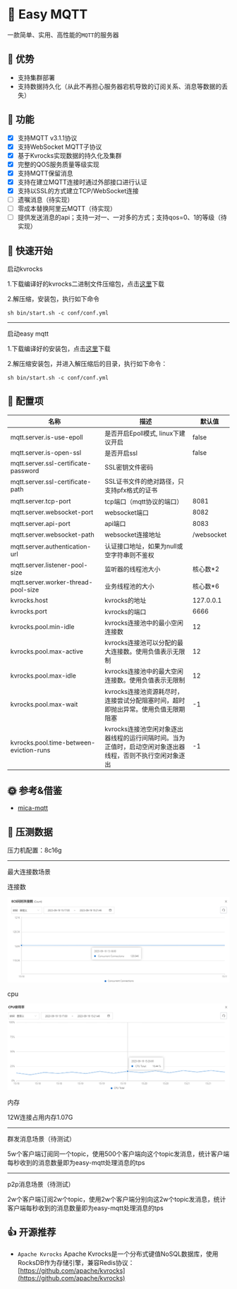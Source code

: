 # 💎 Easy MQTT
一款简单、实用、高性能的`MQTT`的服务器
## 💪 优势
- 支持集群部署
- 支持数据持久化（从此不再担心服务器宕机导致的订阅关系、消息等数据的丢失）
## 🚩 功能
- [x] 支持MQTT v3.1.1协议
- [x] 支持WebSocket MQTT子协议
- [x] 基于Kvrocks实现数据的持久化及集群
- [x] 完整的QOS服务质量等级实现
- [x] 支持MQTT保留消息
- [x] 支持在建立MQTT连接时通过外部接口进行认证
- [x] 支持以SSL的方式建立TCP/WebSocket连接
- [ ] 遗嘱消息（待实现）
- [ ] 零成本替换阿里云MQTT（待实现）
- [ ] 提供发送消息的api；支持一对一、一对多的方式；支持qos=0、1的等级（待实现）
## 🚀 快速开始

启动kvrocks

1.下载编译好的kvrocks二进制文件压缩包，点击[这里]()下载

2.解压缩，安装包，执行如下命令

```shell script
sh bin/start.sh -c conf/conf.yml
```
---

启动easy mqtt

1.下载编译好的安装包，点击[这里]()下载

2.解压缩安装包，并进入解压缩后的目录，执行如下命令：
```shell script
sh bin/start.sh -c conf/conf.yml
```
## 🔧 配置项

| 名称                                       | 描述                                                                                     | 默认值                         |
| ----------------------------------------- | ---------------------------------------------------------------------------------------- | --------------------------- |
| mqtt.server.is-use-epoll                  | 是否开启Epoll模式, linux下建议开启                                                           | false                            |
| mqtt.server.is-open-ssl                   | 是否开启ssl                                                                               | false                         |
| mqtt.server.ssl-certificate-password      | SSL密钥文件密码                                                                             |                          |
| mqtt.server.ssl-certificate-path          | SSL证书文件的绝对路径，只支持pfx格式的证书                                                      |                          |
| mqtt.server.tcp-port                      | tcp端口（mqtt协议的端口）                                                                   | 8081                         |
| mqtt.server.websocket-port                | websocket端口                                                                            | 8082                         |
| mqtt.server.api-port                      | api端口                                                                                 |  8083                         |
| mqtt.server.websocket-path                | websocket连接地址                                                                         | /websocket                         |
| mqtt.server.authentication-url            | 认证接口地址，如果为null或空字符串则不鉴权                                                       |                          |
| mqtt.server.listener-pool-size            | 监听器的线程池大小                                                                         | 核心数*2                         |
| mqtt.server.worker-thread-pool-size       | 业务线程池的大小                                                                              |  核心数*6                         |
| kvrocks.host                              | kvrocks的地址                                                                                |  127.0.0.1                         |
| kvrocks.port                              | kvrocks的端口                                                                                |  6666                         |
| kvrocks.pool.min-idle                     | kvrocks连接池中的最小空闲连接数                                                               |   12                         |
| kvrocks.pool.max-active                   | kvrocks连接池可以分配的最大连接数。使用负值表示无限制                                            |  12                         |
| kvrocks.pool.max-idle                     | kvrocks连接池中的最大空闲连接数。使用负值表示无限制                                             |  12                         |
| kvrocks.pool.max-wait                     | kvrocks连接池资源耗尽时，连接尝试分配阻塞时间，超时即抛出异常。使用负值无限期阻塞                     |  -1                         |
| kvrocks.pool.time-between-eviction-runs   | kvrocks连接池空闲对象逐出器线程的运行间隔时间。当为正值时，启动空闲对象逐出器线程，否则不执行空闲对象逐出                     |  -1                         |

## 🌞 参考&借鉴
- [mica-mqtt](https://gitee.com/596392912/mica-mqtt)

## 🧾 压测数据

压力机配置：8c16g

---

最大连接数场景

连接数

![connect](doc/12w_connect_num.jpg "连接数")

cpu

![cpu](doc/12w_cpu.jpg "cpu使用率")

内存

12W连接占用内存1.07G

---

群发消息场景（待测试）

5w个客户端订阅同一个topic，使用500个客户端向这个topic发消息，统计客户端每秒收到的消息数量即为easy-mqtt处理消息的tps

---
p2p消息场景（待测试）

2w个客户端订阅2w个topic，使用2w个客户端分别向这2w个topic发消息，统计客户端每秒收到的消息数量即为easy-mqtt处理消息的tps

## 👍 开源推荐
- `Apache Kvrocks` Apache Kvrocks是一个分布式键值NoSQL数据库，使用RocksDB作为存储引擎，兼容Redis协议：[https://github.com/apache/kvrocks](https://github.com/apache/kvrocks)
